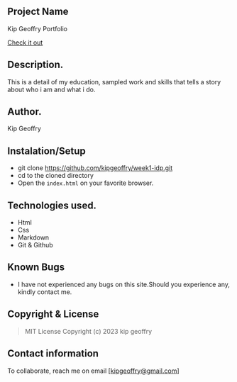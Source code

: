 
## Project Name
Kip Geoffry Portfolio

[Check it out](https://kipgeoffry.github.io/week1-idp)
​
## Description.
This is a detail of my education, sampled work and skills that tells a story about who i am and what i do.
​
## Author.
Kip Geoffry

## Instalation/Setup
- git clone https://github.com/kipgeoffry/week1-idp.git
- cd to the cloned directory
- Open the ``index.html`` on your favorite browser.
 
## Technologies used.
 * Html
 * Css
 * Markdown
 * Git & Github
​
## Known Bugs
* I have not experienced any bugs on this site.Should you experience any, kindly contact me.
​
## Copyright & License
> MIT License 
Copyright (c) 2023 kip geoffry
​
## Contact information
To collaborate, reach me on email [kipgeoffry@gmail.com]